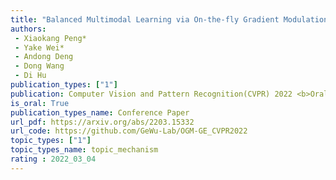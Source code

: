 ```yaml
---  
title: "Balanced Multimodal Learning via On-the-fly Gradient Modulation"  
authors:  
 - Xiaokang Peng*  
 - Yake Wei*  
 - Andong Deng  
 - Dong Wang  
 - Di Hu
publication_types: ["1"]  
publication: Computer Vision and Pattern Recognition(CVPR) 2022 <b>Oral Presentation</b>  
is_oral: True
publication_types_name: Conference Paper  
url_pdf: https://arxiv.org/abs/2203.15332  
url_code: https://github.com/GeWu-Lab/OGM-GE_CVPR2022  
topic_types: ["1"]
topic_types_name: topic_mechanism
rating : 2022_03_04
---  
```

